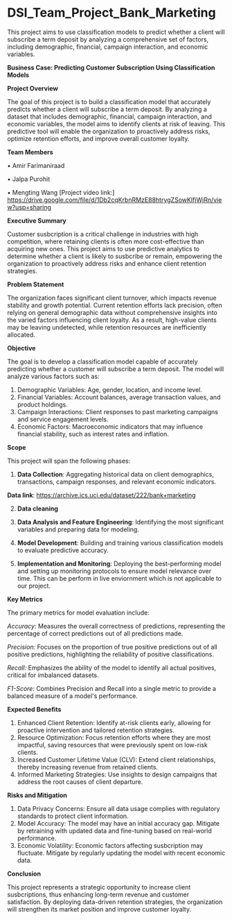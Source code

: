 # DSI_Team_Project_Bank_Marketing
This project aims to use classification models to predict whether a client will subscribe a term deposit by analyzing a comprehensive set of factors, including demographic, financial, campaign interaction, and economic variables.




**Business Case: Predicting Customer Subscription Using Classification Models**

**Project Overview**

The goal of this project is to build a classification model that accurately predicts whether a client will subscribe a term deposit. By analyzing a dataset that includes demographic, financial, campaign interaction, and economic variables, the model aims to identify clients at risk of leaving. This predictive tool will enable the organization to proactively address risks, optimize retention efforts, and improve overall customer loyalty.

**Team Members**

•	Amir Farimaniraad

•	Jalpa Purohit

•	Mengting Wang     [Project video link:] https://drive.google.com/file/d/1Db2cqKrbnRMzE88htrygZSowKIfjWjRn/view?usp=sharing

**Executive Summary**

Customer susbcription is a critical challenge in industries with high competition, where retaining clients is often more cost-effective than acquiring new ones. This project aims to use predictive analytics to determine whether a client is likely to susbcribe or remain, empowering the organization to proactively address  risks and enhance client retention strategies.

**Problem Statement**

The organization faces significant client turnover, which impacts revenue stability and growth potential. Current retention efforts lack precision, often relying on general demographic data without comprehensive insights into the varied factors influencing client loyalty. As a result, high-value clients may be leaving undetected, while retention resources are inefficiently allocated.

**Objective**

The goal is to develop a classification model capable of accurately predicting whether a customer will subscribe a term deposit. The model will analyze various factors such as:

1.	Demographic Variables: Age, gender, location, and income level.
2.	Financial Variables: Account balances, average transaction values, and product holdings.
3.	Campaign Interactions: Client responses to past marketing campaigns and service engagement levels.
4.	Economic Factors: Macroeconomic indicators that may influence financial stability, such as interest rates and inflation.
   
**Scope**

This project will span the following phases:

1. **Data Collection**: Aggregating historical data on client demographics, transactions, campaign responses, and relevant economic indicators.

**Data link**: https://archive.ics.uci.edu/dataset/222/bank+marketing  

2. **Data cleaning**

3. **Data Analysis and Feature Engineering**: Identifying the most significant variables and preparing data for modeling.

4. **Model Development**: Building and training various classification models to evaluate predictive accuracy.

5. **Implementation and Monitoring**: Deploying the best-performing model and setting up monitoring protocols to ensure model relevance over time. This can be perform in live enviornment which is not applicable to our project.


**Key Metrics**

The primary metrics for model evaluation include:

*Accuracy:* Measures the overall correctness of predictions, representing the percentage of correct predictions out of all predictions made.

*Precision:* Focuses on the proportion of true positive predictions out of all positive predictions, highlighting the reliability of positive classifications.

*Recall:* Emphasizes the ability of the model to identify all actual positives, critical for imbalanced datasets.

*F1-Score:* Combines Precision and Recall into a single metric to provide a balanced measure of a model's performance.

**Expected Benefits**

1.	Enhanced Client Retention: Identify at-risk clients early, allowing for proactive intervention and tailored retention strategies.
2.	Resource Optimization: Focus retention efforts where they are most impactful, saving resources that were previously spent on low-risk clients.
3.	Increased Customer Lifetime Value (CLV): Extend client relationships, thereby increasing revenue from retained clients.
4.	Informed Marketing Strategies: Use insights  to design campaigns that address the root causes of client departure.
   
**Risks and Mitigation**

1.	Data Privacy Concerns: Ensure all data usage complies with regulatory standards to protect client information.
2.	Model Accuracy: The model may have an initial accuracy gap. Mitigate by retraining with updated data and fine-tuning based on real-world performance.
3.	Economic Volatility: Economic factors affecting susbcription may fluctuate. Mitigate by regularly updating the model with recent economic data.
   
**Conclusion**

This project represents a strategic opportunity to increase client susbcriptions, thus enhancing long-term revenue and customer satisfaction. By deploying data-driven retention strategies, the organization will strengthen its market position and improve customer loyalty.

